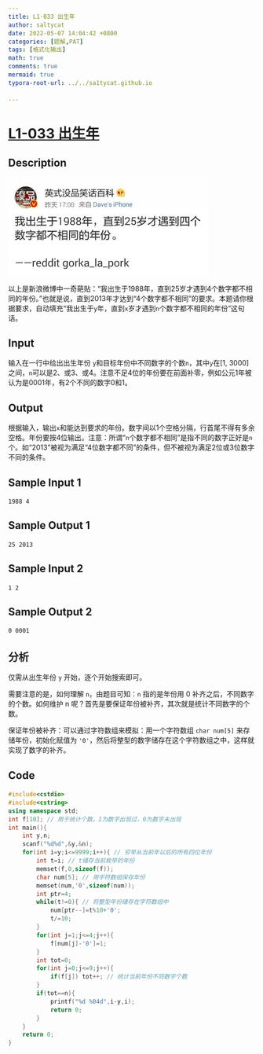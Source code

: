 ```yaml
---
title: L1-033 出生年
author: saltycat
date: 2022-05-07 14:04:42 +0800
categories: [题解,PAT]
tags: [格式化输出]
math: true
comments: true
mermaid: true
typora-root-url: ../../sa1tycat.github.io

---
```


# [**L1-033 出生年**](https://pintia.cn/problem-sets/994805046380707840/problems/994805099426070528)

## Description

![img](/assets/blog_res/2022-05-07-L1033.assets/355)

以上是新浪微博中一奇葩贴：“我出生于1988年，直到25岁才遇到4个数字都不相同的年份。”也就是说，直到2013年才达到“4个数字都不相同”的要求。本题请你根据要求，自动填充“我出生于`y`年，直到`x`岁才遇到`n`个数字都不相同的年份”这句话。

## Input

输入在一行中给出出生年份 `y`和目标年份中不同数字的个数`n`，其中`y`在[1, 3000]之间，`n`可以是2、或3、或4。注意不足4位的年份要在前面补零，例如公元1年被认为是0001年，有2个不同的数字0和1。

## Output

根据输入，输出`x`和能达到要求的年份。数字间以1个空格分隔，行首尾不得有多余空格。年份要按4位输出。注意：所谓“`n`个数字都不相同”是指不同的数字正好是`n`个。如“2013”被视为满足“4位数字都不同”的条件，但不被视为满足2位或3位数字不同的条件。


## Sample Input 1 

```
1988 4
```

## Sample Output 1

```
25 2013
```

## Sample Input 2 

```
1 2
```

## Sample Output 2

```
0 0001
```

## 分析

仅需从出生年份 `y` 开始，逐个开始搜索即可。

需要注意的是，如何理解 `n`，由题目可知：`n` 指的是年份用 0 补齐之后，不同数字的个数。如何维护 n 呢？首先是要保证年份被补齐，其次就是统计不同数字的个数。

保证年份被补齐：可以通过字符数组来模拟：用一个字符数组 `char num[5]` 来存储年份，初始化赋值为 `'0'`，然后将整型的数字储存在这个字符数组之中，这样就实现了数字的补齐。

## Code

```c++
#include<cstdio>
#include<cstring>
using namespace std;
int f[10]; // 用于统计个数，1为数字出现过，0为数字未出现
int main(){
    int y,n;
    scanf("%d%d",&y,&n);
    for(int i=y;i<=9999;i++){ // 穷举从当前年以后的所有四位年份
        int t=i; // t储存当前枚举的年份
        memset(f,0,sizeof(f));
        char num[5]; // 用字符数组保存年份
        memset(num,'0',sizeof(num));
        int ptr=4; 
        while(t!=0){ // 将整型年份储存在字符数组中
            num[ptr--]=t%10+'0';
            t/=10;
        }
        for(int j=1;j<=4;j++){
            f[num[j]-'0']=1; 
        }
        int tot=0;
        for(int j=0;j<=9;j++){
            if(f[j]) tot++; // 统计当前年份不同数字个数
        }
        if(tot==n){
            printf("%d %04d",i-y,i);
            return 0;
        }
    }
    return 0;
}
```

